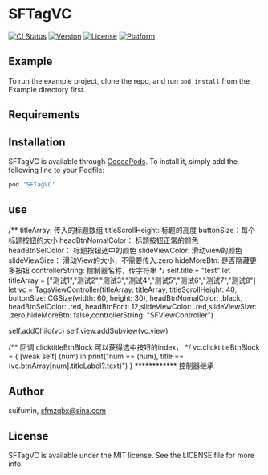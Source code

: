 # SFTagVC

[![CI Status](https://img.shields.io/travis/suifumin/SFTagVC.svg?style=flat)](https://travis-ci.org/suifumin/SFTagVC)
[![Version](https://img.shields.io/cocoapods/v/SFTagVC.svg?style=flat)](https://cocoapods.org/pods/SFTagVC)
[![License](https://img.shields.io/cocoapods/l/SFTagVC.svg?style=flat)](https://cocoapods.org/pods/SFTagVC)
[![Platform](https://img.shields.io/cocoapods/p/SFTagVC.svg?style=flat)](https://cocoapods.org/pods/SFTagVC)

## Example

To run the example project, clone the repo, and run `pod install` from the Example directory first.

## Requirements

## Installation

SFTagVC is available through [CocoaPods](https://cocoapods.org). To install
it, simply add the following line to your Podfile:

```ruby
pod 'SFTagVC'
```
## use
/**
titleArray:  传入的标题数组
titleScrollHeight:  标题的高度 
buttonSize：每个标题按钮的大小
headBtnNomalColor： 标题按钮正常的颜色
headBtnSelColor：  标题按钮选中的颜色
slideViewColor:     滑动view的颜色
slideViewSize： 滑动View的大小，不需要传入.zero
hideMoreBtn: 是否隐藏更多按钮
controllerString:  控制器名称，传字符串
*/
self.title = "test"
let titleArray = ["测试1","测试2","测试3","测试4","测试5","测试6","测试7","测试8"]
let vc = TagsViewController(titleArray: titleArray, titleScrollHeight: 40, buttonSize: CGSize(width: 60, height: 30), headBtnNomalColor: .black, headBtnSelColor: .red, headBtnFont: 12,slideViewColor: .red,slideViewSize: .zero,hideMoreBtn: false,controllerString: "SFViewController")

self.addChild(vc)
self.view.addSubview(vc.view)

/**
回调  clicktitleBtnBlock 可以获得选中按钮的index，
*/
    vc.clicktitleBtnBlock = { [weak self] (num) in
    print("num == \(num), title == \(vc.btnArray[num].titleLabel?.text)")
}
************ 控制器继承
## Author

suifumin, sfmzqbx@sina.com

## License

SFTagVC is available under the MIT license. See the LICENSE file for more info.
